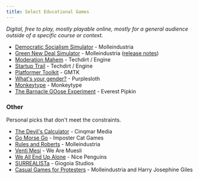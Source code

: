 ```yaml
---
title: Select Educational Games
---
```


*Digital, free to play, mostly playable online, mostly for a general audience outside of a specific course or context.*

- [Democratic Socialism Simulator](https://www.molleindustria.org/demsocsim/) - Molleindustria
- [Green New Deal Simulator](https://www.molleindustria.org/GND/) - Molleindustria ([release notes](https://www.molleindustria.org/blog/green-new-deal-simulator-release-notes/))
- [Moderation Mahem](https://moderatormayhem.engine.is/) - Techdirt / Engine
- [Startup Trail](https://startuptrail.engine.is/) - Techdirt / Engine
- [Platformer Toolkit](https://gmtk.itch.io/platformer-toolkit) - GMTK
- [What's your gender?](https://purplesloth.itch.io/whats-your-gender) - Purplesloth
- [Monkeytype](https://monkeytype.com/) - Monkeytype
- [The Barnacle GOose Experiment](https://everest-pipkin.com/#games/barnaclegoose.html) - Everest Pipkin


### Other
Personal picks that don't meet the constraints.
- [The Devil's Calculator](https://cinqmarsmedia.itch.io/devilscalc) - Cinqmar Media
- [Go Morse Go](https://kyatt7.itch.io/go-morse-go-arcade-edition) - Imposter Cat Games
- [Rules and Roberts](https://molleindustria.itch.io/rules-and-roberts) - Molleindustria
- [Venti Mesi](https://wearemuesli.itch.io/ventimesi) - We Are Muesli
- [We All End Up Alone](http://weallendupalone.com/) - Nice Penguins
- [SURREALISTa](https://gigoiastudios.itch.io/surrealista) - Giogoia Studios
- [Casual Games for Protesters](http://www.protestgames.org/) - Molleindustria and Harry Josephine Giles
